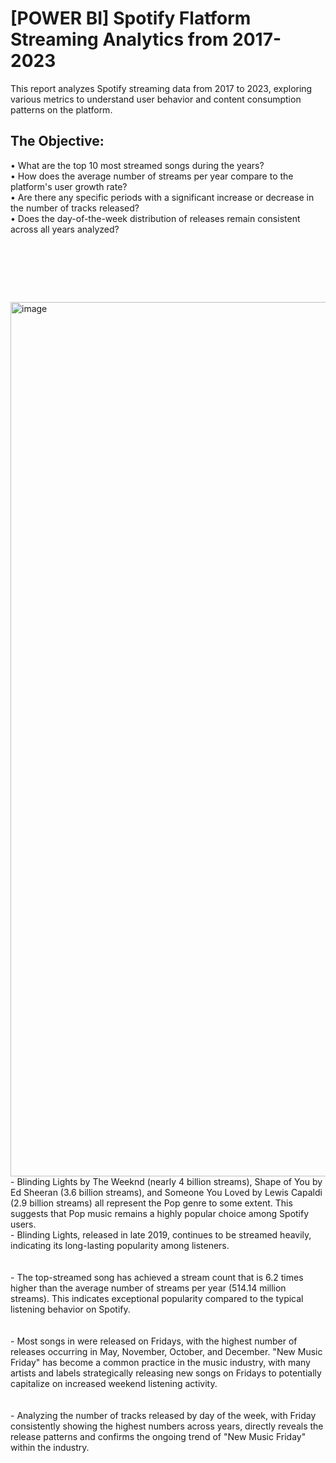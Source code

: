 # [POWER BI] Spotify Flatform Streaming Analytics from 2017-2023

This report analyzes Spotify streaming data from 2017 to 2023, exploring various metrics to understand user behavior and content consumption patterns on the platform.


## The Objective: 

• What are the top 10 most streamed songs during the years? <br/>
• How does the average number of streams per year compare to the platform's user growth rate? <br/>
• Are there any specific periods with a significant increase or decrease in the number of tracks released? <br/>
• Does the day-of-the-week distribution of releases remain consistent across all years analyzed?

<pre>




   
</pre>

<img width="1399" alt="image" src="https://github.com/Inyourdreams12/Spotify_Streaming_POWER-BI/assets/119731058/3c5623ba-1609-423e-be75-774e1a724f66">

<br/>
- Blinding Lights by The Weeknd (nearly 4 billion streams), Shape of You by Ed Sheeran (3.6 billion streams), and Someone You Loved by Lewis Capaldi (2.9 billion streams) all represent the Pop genre to some extent. This suggests that Pop music remains a highly popular choice among Spotify users.
<br/>
- Blinding Lights, released in late 2019, continues to be streamed heavily, indicating its long-lasting popularity among listeners. <br/>
<br/>
<br/>
- The top-streamed song has achieved a stream count that is 6.2 times higher than the average number of streams per year (514.14 million streams). This indicates exceptional popularity compared to the typical listening behavior on Spotify.<br/>
<br/>
<br/>
- Most songs in were released on Fridays, with the highest number of releases occurring in May, November, October, and December. "New Music Friday" has become a common practice in the music industry, with many artists and labels strategically releasing new songs on Fridays to potentially capitalize on increased weekend listening activity.<br/>
<br/>
<br/>
- Analyzing the number of tracks released by day of the week, with Friday consistently showing the highest numbers across years, directly reveals the release patterns and confirms the ongoing trend of "New Music Friday" within the industry.
